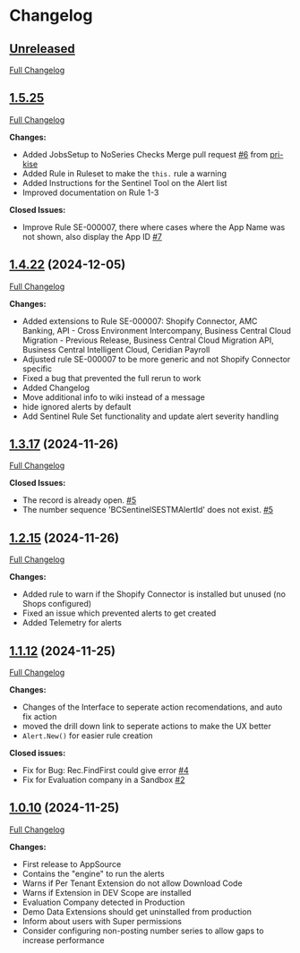 # Changelog

## [Unreleased](https://github.com/StefanMaron/BusinessCentral.Sentinel/tree/HEAD)

[Full Changelog](https://github.com/StefanMaron/BusinessCentral.Sentinel/compare/1.5.25...HEAD)


## [1.5.25](https://github.com/StefanMaron/BusinessCentral.Sentinel/tree/1.5.25)

[Full Changelog](https://github.com/StefanMaron/BusinessCentral.Sentinel/compare/1.4.22...1.5.25)

**Changes:**
- Added JobsSetup to NoSeries Checks Merge pull request [\#6](https://github.com/StefanMaron/BusinessCentral.Sentinel/pull/6) from [pri-kise](https://github.com/pri-kise)
- Added Rule in Ruleset to make the `this.` rule a warning
- Added Instructions for the Sentinel Tool on the Alert list
- Improved documentation on Rule 1-3

**Closed Issues:**
- Improve Rule SE-000007, there where cases where the App Name was not shown, also display the App ID [\#7](https://github.com/StefanMaron/BusinessCentral.Sentinel/issues/7)

## [1.4.22](https://github.com/StefanMaron/BusinessCentral.Sentinel/tree/1.4.22) (2024-12-05)

[Full Changelog](https://github.com/StefanMaron/BusinessCentral.Sentinel/compare/1.3.17...1.4.22)

**Changes:**

- Added extensions to Rule SE-000007: Shopify Connector, AMC Banking, API - Cross Environment Intercompany, Business Central Cloud Migration - Previous Release, Business Central Cloud Migration API, Business Central Intelligent Cloud, Ceridian Payroll
- Adjusted rule SE-000007 to be more generic and not Shopify Connector specific
- Fixed a bug that prevented the full rerun to work
- Added Changelog
- Move additional info to wiki instead of a message
- hide ignored alerts by default
- Add Sentinel Rule Set functionality and update alert severity handling


## [1.3.17](https://github.com/StefanMaron/BusinessCentral.Sentinel/tree/1.3.17) (2024-11-26)

[Full Changelog](https://github.com/StefanMaron/BusinessCentral.Sentinel/compare/1.2.15...1.3.17)

**Closed Issues:**

- The record is already open. [\#5](https://github.com/StefanMaron/BusinessCentral.Sentinel/issues/5)
- The number sequence 'BCSentinelSESTMAlertId' does not exist. [\#5](https://github.com/StefanMaron/BusinessCentral.Sentinel/issues/5)

## [1.2.15](https://github.com/StefanMaron/BusinessCentral.Sentinel/tree/1.2.15) (2024-11-26)

[Full Changelog](https://github.com/StefanMaron/BusinessCentral.Sentinel/compare/1.1.12...1.2.15)

**Changes:**

- Added rule to warn if the Shopify Connector is installed but unused (no Shops configured)
- Fixed an issue which prevented alerts to get created
- Added Telemetry for alerts

## [1.1.12](https://github.com/StefanMaron/BusinessCentral.Sentinel/tree/1.1.12) (2024-11-25)

[Full Changelog](https://github.com/StefanMaron/BusinessCentral.Sentinel/compare/1.0.10...1.1.12)

**Changes:**

- Changes of the Interface to seperate action recomendations, and auto fix action
- moved the drill down link to seperate actions to make the UX better
- `Alert.New()` for easier rule creation

**Closed issues:**

- Fix for Bug: Rec.FindFirst could give error [\#4](https://github.com/StefanMaron/BusinessCentral.Sentinel/issues/4)
- Fix for Evaluation company in a Sandbox [\#2](https://github.com/StefanMaron/BusinessCentral.Sentinel/issues/2)


## [1.0.10](https://github.com/StefanMaron/BusinessCentral.Sentinel/tree/1.0.10) (2024-11-25)

[Full Changelog](https://github.com/StefanMaron/BusinessCentral.Sentinel/commits/1.0.10)

**Changes:**

- First release to AppSource
- Contains the "engine" to run the alerts
- Warns if Per Tenant Extension do not allow Download Code
- Warns if Extension in DEV Scope are installed
- Evaluation Company detected in Production
- Demo Data Extensions should get uninstalled from production
- Inform about users with Super permissions
- Consider configuring non-posting number series to allow gaps to increase performance